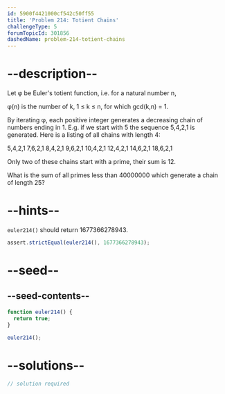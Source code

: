 ```yaml
---
id: 5900f4421000cf542c50ff55
title: 'Problem 214: Totient Chains'
challengeType: 5
forumTopicId: 301856
dashedName: problem-214-totient-chains
---
```


# --description--

Let φ be Euler's totient function, i.e. for a natural number n,

φ(n) is the number of k, 1 ≤ k ≤ n, for which gcd(k,n) = 1.

By iterating φ, each positive integer generates a decreasing chain of numbers ending in 1. E.g. if we start with 5 the sequence 5,4,2,1 is generated. Here is a listing of all chains with length 4:

5,4,2,1 7,6,2,1 8,4,2,1 9,6,2,1 10,4,2,1 12,4,2,1 14,6,2,1 18,6,2,1

Only two of these chains start with a prime, their sum is 12.

What is the sum of all primes less than 40000000 which generate a chain of length 25?

# --hints--

`euler214()` should return 1677366278943.

```js
assert.strictEqual(euler214(), 1677366278943);
```

# --seed--

## --seed-contents--

```js
function euler214() {
  return true;
}

euler214();
```

# --solutions--

```js
// solution required
```
